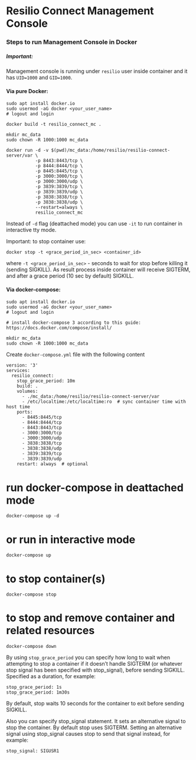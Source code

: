 # Resilio Connect Management Console

### Steps to run Management Console in Docker

##### Important:

Management console is running under `resilio` user inside container and it has `UID=1000` and `GID=1000`.

#### Via pure Docker:

```
sudo apt install docker.io
sudo usermod -aG docker <your_user_name>
# logout and login

docker build -t resilio_connect_mc .

mkdir mc_data
sudo chown -R 1000:1000 mc_data

docker run -d -v $(pwd)/mc_data:/home/resilio/resilio-connect-server/var \
           -p 8443:8443/tcp \
           -p 8444:8444/tcp \
           -p 8445:8445/tcp \
           -p 3000:3000/tcp \
           -p 3000:3000/udp \
           -p 3839:3839/tcp \
           -p 3839:3839/udp \
           -p 3838:3838/tcp \
           -p 3838:3838/udp \
           --restart=always \
           resilio_connect_mc
```

Instead of `-d` flag (deattached mode) you can use `-it` to run container in interactive tty mode.

Important: to stop container use:
```
docker stop -t <grace_period_in_sec> <container_id>
```            
where `-t <grace_period_in_sec>` - seconds to wait for stop before killing it (sending SIGKILL). As result process inside container will receive SIGTERM, and after a grace period (10 sec by default) SIGKILL.

#### Via docker-compose:

```
sudo apt install docker.io
sudo usermod -aG docker <your_user_name>
# logout and login

# install docker-compose 3 according to this guide:
https://docs.docker.com/compose/install/

mkdir mc_data
sudo chown -R 1000:1000 mc_data
```

Create `docker-compose.yml` file with the following content
```
version: '3'
services:
  resilio_connect:
    stop_grace_period: 10m
    build: .
    volumes:
      - ./mc_data:/home/resilio/resilio-connect-server/var
      - /etc/localtime:/etc/localtime:ro  # sync container time with host time
    ports:
      - 8445:8445/tcp
      - 8444:8444/tcp
      - 8443:8443/tcp
      - 3000:3000/tcp
      - 3000:3000/udp
      - 3838:3838/tcp
      - 3838:3838/udp
      - 3839:3839/tcp
      - 3839:3839/udp
    restart: always  # optional
```

# run docker-compose in deattached mode
```
docker-compose up -d
```

# or run in interactive mode
```
docker-compose up
```

# to stop container(s)
```
docker-compose stop
```

# to stop and remove container and related resources
```
docker-compose down
```

By using `stop_grace_period` you can specify how long to wait when attempting to stop a container if it doesn’t handle SIGTERM (or whatever stop signal has been specified with stop_signal), before sending SIGKILL. Specified as a duration, for example:
```
stop_grace_period: 1s
stop_grace_period: 1m30s
```
By default, stop waits 10 seconds for the container to exit before sending SIGKILL.

Also you can specify stop_signal statement. It sets an alternative signal to stop the container. By default stop uses SIGTERM. Setting an alternative signal using stop_signal causes stop to send that signal instead, for example:
```
stop_signal: SIGUSR1
```
